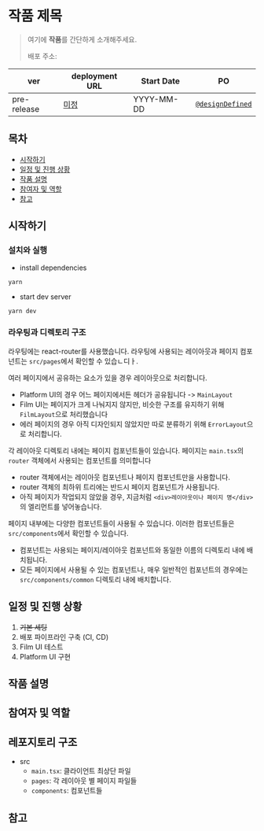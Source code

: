 # 작품 제목
> 여기에 **작품**를 간단하게 소개해주세요.
> 
> 배포 주소:

| ver | deployment URL | Start Date | PO |
|---|---|---|---|
| pre-release | [미정](./README.md) | YYYY-MM-DD | [`@designDefined`](https://github.com/designDefined) |


## 목차
- [시작하기](#시작하기)
- [일정 및 진행 상황](#일정-및-진행-상황)
- [작품 설명](#작품-설명)
- [참여자 및 역할](#참여자-및-역할)
- [참고](#참고)

## 시작하기
### 설치와 실행
- install dependencies
```shell
yarn 
```
- start dev server
```shell
yarn dev
```
### 라우팅과 디렉토리 구조
라우팅에는 react-router를 사용했습니다. 라우팅에 사용되는 레이아웃과 페이지 컴포넌트는 `src/pages`에서 확인할 수 있습ㄴ디ㅏ.

여러 페이지에서 공유하는 요소가 있을 경우 레이아웃으로 처리합니다.
- Platform UI의 경우 어느 페이지에서든 헤더가 공유됩니다 -> `MainLayout`
- Film UI는 페이지가 크게 나눠지지 않지만, 비슷한 구조를 유지하기 위해 `FilmLayout`으로 처리했습니다
- 에러 페이지의 경우 아직 디자인되지 않았지만 따로 분류하기 위해 `ErrorLayout`으로 처리합니다.

각 레이아웃 디렉토리 내에는 페이지 컴포넌트들이 있습니다. 페이지는 `main.tsx`의 `router` 객체에서 사용되는 컴포넌트를 의미합니다
- router 객체에서는 레이아웃 컴포넌트나 페이지 컴포넌트만을 사용합니다.
- router 객체의 최하위 트리에는 반드시 페이지 컴포넌트가 사용됩니다.
- 아직 페이지가 작업되지 않았을 경우, 지금처럼 `<div>레이아웃이나 페이지 명</div>`의 엘리먼트를 넣어놓습니다.

페이지 내부에는 다양한 컴포넌트들이 사용될 수 있습니다. 이러한 컴포넌트들은 `src/components`에서 확인할 수 있습니다. 
- 컴포넌트는 사용되는 페이지/레이아웃 컴포넌트와 동일한 이름의 디렉토리 내에 배치됩니다.
- 모든 페이지에서 사용될 수 있는 컴포넌트나, 매우 일반적인 컴포넌트의 경우에는 `src/components/common` 디렉토리 내에 배치합니다.

## 일정 및 진행 상황
1. ~~기본 세팅~~
2. 배포 파이프라인 구축 (CI, CD)
3. Film UI 테스트
4. Platform UI 구현

## 작품 설명

## 참여자 및 역할

## 레포지토리 구조
- src
  - `main.tsx`: 클라이언트 최상단 파일
  - `pages`: 각 레이아웃 별 페이지 파일들
  - `components`: 컴포넌트들
## 참고
